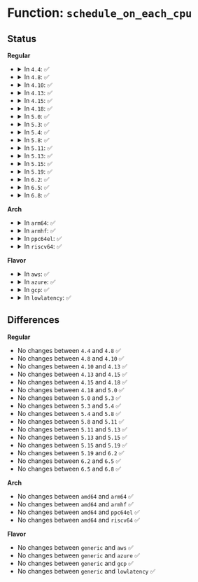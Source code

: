 # Function: <code>schedule_on_each_cpu</code>

## Status
<b>Regular</b>
<ul>
<li>
<details>
<summary>In <code>4.4</code>: ✅</summary>

```c
int schedule_on_each_cpu(work_func_t func);
```

**Collision:** Unique Global

**Inline:** No

**Transformation:** False

**Instances:**

```
In kernel/workqueue.c (ffffffff8109b410)
Location: kernel/workqueue.c:2938
Inline: False
Direct callers:
  - drivers/clocksource/numachip.c:numachip_timer_init
```
**Symbols:**

```
ffffffff8109b410-ffffffff8109b50c: schedule_on_each_cpu (STB_GLOBAL)
```
</details>
</li>
<li>
<details>
<summary>In <code>4.8</code>: ✅</summary>

```c
int schedule_on_each_cpu(work_func_t func);
```

**Collision:** Unique Global

**Inline:** No

**Transformation:** False

**Instances:**

```
In kernel/workqueue.c (ffffffff8109ea00)
Location: kernel/workqueue.c:3038
Inline: False
Direct callers:
  - mm/vmstat.c:vmstat_refresh
  - drivers/clocksource/numachip.c:numachip_timer_init
```
**Symbols:**

```
ffffffff8109ea00-ffffffff8109eafd: schedule_on_each_cpu (STB_GLOBAL)
```
</details>
</li>
<li>
<details>
<summary>In <code>4.10</code>: ✅</summary>

```c
int schedule_on_each_cpu(work_func_t func);
```

**Collision:** Unique Global

**Inline:** No

**Transformation:** False

**Instances:**

```
In kernel/workqueue.c (ffffffff810a3750)
Location: kernel/workqueue.c:3064
Inline: False
Direct callers:
  - mm/vmstat.c:vmstat_refresh
  - drivers/clocksource/numachip.c:numachip_timer_init
```
**Symbols:**

```
ffffffff810a3750-ffffffff810a3854: schedule_on_each_cpu (STB_GLOBAL)
```
</details>
</li>
<li>
<details>
<summary>In <code>4.13</code>: ✅</summary>

```c
int schedule_on_each_cpu(work_func_t func);
```

**Collision:** Unique Global

**Inline:** No

**Transformation:** False

**Instances:**

```
In kernel/workqueue.c (ffffffff810a0a10)
Location: kernel/workqueue.c:3063
Inline: False
Direct callers:
  - kernel/livepatch/transition.c:klp_reverse_transition
  - kernel/livepatch/transition.c:klp_complete_transition
  - kernel/livepatch/transition.c:klp_complete_transition
  - mm/vmstat.c:vmstat_refresh
  - drivers/clocksource/numachip.c:numachip_timer_init
```
**Symbols:**

```
ffffffff810a0a10-ffffffff810a0b0e: schedule_on_each_cpu (STB_GLOBAL)
```
</details>
</li>
<li>
<details>
<summary>In <code>4.15</code>: ✅</summary>

```c
int schedule_on_each_cpu(work_func_t func);
```

**Collision:** Unique Global

**Inline:** No

**Transformation:** False

**Instances:**

```
In kernel/workqueue.c (ffffffff810a72a0)
Location: kernel/workqueue.c:3077
Inline: False
Direct callers:
  - kernel/livepatch/transition.c:klp_reverse_transition
  - kernel/livepatch/transition.c:klp_complete_transition
  - kernel/livepatch/transition.c:klp_complete_transition
  - mm/vmstat.c:vmstat_refresh
  - drivers/clocksource/numachip.c:numachip_timer_init
```
**Symbols:**

```
ffffffff810a72a0-ffffffff810a7386: schedule_on_each_cpu (STB_GLOBAL)
```
</details>
</li>
<li>
<details>
<summary>In <code>4.18</code>: ✅</summary>

```c
int schedule_on_each_cpu(work_func_t func);
```

**Collision:** Unique Global

**Inline:** No

**Transformation:** False

**Instances:**

```
In kernel/workqueue.c (ffffffff810ade40)
Location: kernel/workqueue.c:3151
Inline: False
Direct callers:
  - kernel/livepatch/transition.c:klp_reverse_transition
  - kernel/livepatch/transition.c:klp_complete_transition
  - kernel/livepatch/transition.c:klp_complete_transition
  - mm/vmstat.c:vmstat_refresh
  - drivers/clocksource/numachip.c:numachip_timer_init
```
**Symbols:**

```
ffffffff810ade40-ffffffff810adf28: schedule_on_each_cpu (STB_GLOBAL)
```
</details>
</li>
<li>
<details>
<summary>In <code>5.0</code>: ✅</summary>

```c
int schedule_on_each_cpu(work_func_t func);
```

**Collision:** Unique Global

**Inline:** No

**Transformation:** False

**Instances:**

```
In kernel/workqueue.c (ffffffff810b6f50)
Location: kernel/workqueue.c:3174
Inline: False
Direct callers:
  - kernel/livepatch/transition.c:klp_reverse_transition
  - kernel/livepatch/transition.c:klp_complete_transition
  - kernel/livepatch/transition.c:klp_complete_transition
  - mm/vmstat.c:vmstat_refresh
  - drivers/clocksource/numachip.c:numachip_timer_init
```
**Symbols:**

```
ffffffff810b6f50-ffffffff810b7038: schedule_on_each_cpu (STB_GLOBAL)
```
</details>
</li>
<li>
<details>
<summary>In <code>5.3</code>: ✅</summary>

```c
int schedule_on_each_cpu(work_func_t func);
```

**Collision:** Unique Global

**Inline:** No

**Transformation:** False

**Instances:**

```
In kernel/workqueue.c (ffffffff810bd9d0)
Location: kernel/workqueue.c:3274
Inline: False
Direct callers:
  - kernel/livepatch/transition.c:klp_reverse_transition
  - kernel/livepatch/transition.c:klp_complete_transition
  - kernel/livepatch/transition.c:klp_complete_transition
  - mm/vmstat.c:vmstat_refresh
  - drivers/clocksource/numachip.c:numachip_timer_init
```
**Symbols:**

```
ffffffff810bd9d0-ffffffff810bdabf: schedule_on_each_cpu (STB_GLOBAL)
```
</details>
</li>
<li>
<details>
<summary>In <code>5.4</code>: ✅</summary>

```c
int schedule_on_each_cpu(work_func_t func);
```

**Collision:** Unique Global

**Inline:** No

**Transformation:** False

**Instances:**

```
In kernel/workqueue.c (ffffffff810c3060)
Location: kernel/workqueue.c:3283
Inline: False
Direct callers:
  - arch/x86/platform/uv/uv_time.c:uv_rtc_setup_clock
  - kernel/livepatch/transition.c:klp_reverse_transition
  - kernel/livepatch/transition.c:klp_complete_transition
  - kernel/livepatch/transition.c:klp_complete_transition
  - kernel/trace/ftrace.c:ftrace_graph_release
  - mm/vmstat.c:vmstat_refresh
  - drivers/clocksource/numachip.c:numachip_timer_init
```
**Symbols:**

```
ffffffff810c3060-ffffffff810c314f: schedule_on_each_cpu (STB_GLOBAL)
```
</details>
</li>
<li>
<details>
<summary>In <code>5.8</code>: ✅</summary>

```c
int schedule_on_each_cpu(work_func_t func);
```

**Collision:** Unique Global

**Inline:** No

**Transformation:** False

**Instances:**

```
In kernel/workqueue.c (ffffffff810caad0)
Location: kernel/workqueue.c:3280
Inline: False
Direct callers:
  - arch/x86/platform/uv/uv_time.c:uv_rtc_setup_clock
  - kernel/rcu/update.c:rcu_tasks_rude_wait_gp
  - kernel/livepatch/transition.c:klp_reverse_transition
  - kernel/livepatch/transition.c:klp_complete_transition
  - kernel/livepatch/transition.c:klp_complete_transition
  - mm/vmstat.c:vmstat_refresh
  - drivers/clocksource/numachip.c:numachip_timer_init
```
**Symbols:**

```
ffffffff810caad0-ffffffff810cabbd: schedule_on_each_cpu (STB_GLOBAL)
```
</details>
</li>
<li>
<details>
<summary>In <code>5.11</code>: ✅</summary>

```c
int schedule_on_each_cpu(work_func_t func);
```

**Collision:** Unique Global

**Inline:** No

**Transformation:** False

**Instances:**

```
In kernel/workqueue.c (ffffffff810c5c00)
Location: kernel/workqueue.c:3286
Inline: False
Direct callers:
  - arch/x86/platform/uv/uv_time.c:uv_rtc_setup_clock
  - kernel/rcu/update.c:rcu_tasks_rude_wait_gp
  - kernel/livepatch/transition.c:klp_reverse_transition
  - kernel/livepatch/transition.c:klp_complete_transition
  - kernel/livepatch/transition.c:klp_complete_transition
  - mm/util.c:overcommit_policy_handler
  - mm/vmstat.c:vmstat_refresh
  - drivers/clocksource/numachip.c:numachip_timer_init
```
**Symbols:**

```
ffffffff810c5c00-ffffffff810c5ced: schedule_on_each_cpu (STB_GLOBAL)
```
</details>
</li>
<li>
<details>
<summary>In <code>5.13</code>: ✅</summary>

```c
int schedule_on_each_cpu(work_func_t func);
```

**Collision:** Unique Global

**Inline:** No

**Transformation:** False

**Instances:**

```
In kernel/workqueue.c (ffffffff810c7530)
Location: kernel/workqueue.c:3287
Inline: False
Direct callers:
  - arch/x86/platform/uv/uv_time.c:uv_rtc_setup_clock
  - kernel/rcu/update.c:rcu_tasks_rude_wait_gp
  - kernel/livepatch/transition.c:klp_reverse_transition
  - kernel/livepatch/transition.c:klp_complete_transition
  - kernel/livepatch/transition.c:klp_complete_transition
  - mm/util.c:overcommit_policy_handler
  - mm/vmstat.c:vmstat_refresh
  - drivers/clocksource/numachip.c:numachip_timer_init
```
**Symbols:**

```
ffffffff810c7530-ffffffff810c7630: schedule_on_each_cpu (STB_GLOBAL)
```
</details>
</li>
<li>
<details>
<summary>In <code>5.15</code>: ✅</summary>

```c
int schedule_on_each_cpu(work_func_t func);
```

**Collision:** Unique Global

**Inline:** No

**Transformation:** False

**Instances:**

```
In kernel/workqueue.c (ffffffff810da250)
Location: kernel/workqueue.c:3326
Inline: False
Direct callers:
  - arch/x86/platform/uv/uv_time.c:uv_rtc_setup_clock
  - kernel/rcu/update.c:rcu_tasks_rude_wait_gp
  - kernel/livepatch/transition.c:klp_reverse_transition
  - kernel/livepatch/transition.c:klp_complete_transition
  - kernel/livepatch/transition.c:klp_complete_transition
  - mm/util.c:overcommit_policy_handler
  - mm/vmstat.c:vmstat_refresh
  - drivers/clocksource/numachip.c:numachip_timer_init
```
**Symbols:**

```
ffffffff810da250-ffffffff810da38b: schedule_on_each_cpu (STB_GLOBAL)
```
</details>
</li>
<li>
<details>
<summary>In <code>5.19</code>: ✅</summary>

```c
int schedule_on_each_cpu(work_func_t func);
```

**Collision:** Unique Global

**Inline:** No

**Transformation:** False

**Instances:**

```
In kernel/workqueue.c (ffffffff810f3960)
Location: kernel/workqueue.c:3309
Inline: False
Direct callers:
  - arch/x86/platform/uv/uv_time.c:uv_rtc_setup_clock
  - kernel/livepatch/transition.c:klp_reverse_transition
  - kernel/livepatch/transition.c:klp_complete_transition
  - kernel/livepatch/transition.c:klp_complete_transition
  - mm/util.c:overcommit_policy_handler
  - mm/vmstat.c:vmstat_refresh
  - drivers/clocksource/numachip.c:numachip_timer_init
```
**Symbols:**

```
ffffffff810f3960-ffffffff810f3a9e: schedule_on_each_cpu (STB_GLOBAL)
```
</details>
</li>
<li>
<details>
<summary>In <code>6.2</code>: ✅</summary>

```c
int schedule_on_each_cpu(work_func_t func);
```

**Collision:** Unique Global

**Inline:** No

**Transformation:** False

**Instances:**

```
In kernel/workqueue.c (ffffffff81115af0)
Location: kernel/workqueue.c:3316
Inline: False
Direct callers:
  - arch/x86/kernel/cpu/microcode/core.c:microcode_init
  - arch/x86/platform/uv/uv_time.c:uv_rtc_setup_clock
  - kernel/rcu/update.c:rcu_tasks_rude_wait_gp
  - kernel/livepatch/transition.c:klp_reverse_transition
  - kernel/livepatch/transition.c:klp_complete_transition
  - kernel/livepatch/transition.c:klp_complete_transition
  - mm/util.c:overcommit_policy_handler
  - mm/vmstat.c:vmstat_refresh
  - drivers/clocksource/numachip.c:numachip_timer_init
```
**Symbols:**

```
ffffffff81115af0-ffffffff81115c49: schedule_on_each_cpu (STB_GLOBAL)
```
</details>
</li>
<li>
<details>
<summary>In <code>6.5</code>: ✅</summary>

```c
int schedule_on_each_cpu(work_func_t func);
```

**Collision:** Unique Global

**Inline:** No

**Transformation:** False

**Instances:**

```
In kernel/workqueue.c (ffffffff81122850)
Location: kernel/workqueue.c:3632
Inline: False
Direct callers:
  - arch/x86/kernel/cpu/microcode/core.c:microcode_init
  - arch/x86/platform/uv/uv_time.c:uv_rtc_setup_clock
  - kernel/rcu/update.c:rcu_tasks_rude_wait_gp
  - kernel/livepatch/transition.c:klp_reverse_transition
  - kernel/livepatch/transition.c:klp_complete_transition
  - kernel/livepatch/transition.c:klp_complete_transition
  - mm/util.c:overcommit_policy_handler
  - mm/vmstat.c:vmstat_refresh
  - drivers/clocksource/numachip.c:numachip_timer_init
```
**Symbols:**

```
ffffffff81122850-ffffffff811229a9: schedule_on_each_cpu (STB_GLOBAL)
```
</details>
</li>
<li>
<details>
<summary>In <code>6.8</code>: ✅</summary>

```c
int schedule_on_each_cpu(work_func_t func);
```

**Collision:** Unique Global

**Inline:** No

**Transformation:** False

**Instances:**

```
In kernel/workqueue.c (ffffffff8112c820)
Location: kernel/workqueue.c:3653
Inline: False
Direct callers:
  - arch/x86/platform/uv/uv_time.c:uv_rtc_setup_clock
  - kernel/rcu/update.c:rcu_tasks_rude_wait_gp
  - kernel/livepatch/transition.c:klp_reverse_transition
  - kernel/livepatch/transition.c:klp_complete_transition
  - kernel/livepatch/transition.c:klp_complete_transition
  - mm/util.c:overcommit_policy_handler
  - mm/vmstat.c:vmstat_refresh
  - drivers/clocksource/numachip.c:numachip_timer_init
```
**Symbols:**

```
ffffffff8112c820-ffffffff8112c979: schedule_on_each_cpu (STB_GLOBAL)
```
</details>
</li>
</ul>
<b>Arch</b>
<ul>
<li>
<details>
<summary>In <code>arm64</code>: ✅</summary>

```c
int schedule_on_each_cpu(work_func_t func);
```

**Collision:** Unique Global

**Inline:** No

**Transformation:** False

**Instances:**

```
In kernel/workqueue.c (ffff800010120df0)
Location: kernel/workqueue.c:3283
Inline: False
Direct callers:
  - kernel/trace/ftrace.c:ftrace_graph_release
  - mm/vmstat.c:vmstat_refresh
```
**Symbols:**

```
ffff800010120df0-ffff800010120f08: schedule_on_each_cpu (STB_GLOBAL)
```
</details>
</li>
<li>
<details>
<summary>In <code>armhf</code>: ✅</summary>

```c
int schedule_on_each_cpu(work_func_t func);
```

**Collision:** Unique Global

**Inline:** No

**Transformation:** False

**Instances:**

```
In kernel/workqueue.c (c0374d54)
Location: kernel/workqueue.c:3283
Inline: False
Direct callers:
  - kernel/trace/ftrace.c:ftrace_graph_release
  - mm/vmstat.c:vmstat_refresh
```
**Symbols:**

```
c0374d54-c0374e60: schedule_on_each_cpu (STB_GLOBAL)
```
</details>
</li>
<li>
<details>
<summary>In <code>ppc64el</code>: ✅</summary>

```c
int schedule_on_each_cpu(work_func_t func);
```

**Collision:** Unique Global

**Inline:** No

**Transformation:** False

**Instances:**

```
In kernel/workqueue.c (c00000000016a250)
Location: kernel/workqueue.c:3283
Inline: False
Direct callers:
  - kernel/livepatch/transition.c:klp_reverse_transition
  - kernel/livepatch/transition.c:klp_complete_transition
  - kernel/livepatch/transition.c:klp_complete_transition
  - kernel/trace/ftrace.c:ftrace_graph_release
  - mm/vmstat.c:vmstat_refresh
```
**Symbols:**

```
c00000000016a250-c00000000016a3d4: schedule_on_each_cpu (STB_GLOBAL)
```
</details>
</li>
<li>
<details>
<summary>In <code>riscv64</code>: ✅</summary>

```c
int schedule_on_each_cpu(work_func_t func);
```

**Collision:** Unique Global

**Inline:** No

**Transformation:** False

**Instances:**

```
In kernel/workqueue.c (ffffffe0000d9d5a)
Location: kernel/workqueue.c:3283
Inline: False
Direct callers:
  - kernel/trace/ftrace.c:ftrace_graph_release
  - mm/vmstat.c:vmstat_refresh
```
**Symbols:**

```
ffffffe0000d9d5a-ffffffe0000d9e88: schedule_on_each_cpu (STB_GLOBAL)
```
</details>
</li>
</ul>
<b>Flavor</b>
<ul>
<li>
<details>
<summary>In <code>aws</code>: ✅</summary>

```c
int schedule_on_each_cpu(work_func_t func);
```

**Collision:** Unique Global

**Inline:** No

**Transformation:** False

**Instances:**

```
In kernel/workqueue.c (ffffffff810bd3d0)
Location: kernel/workqueue.c:3283
Inline: False
Direct callers:
  - kernel/livepatch/transition.c:klp_reverse_transition
  - kernel/livepatch/transition.c:klp_complete_transition
  - kernel/livepatch/transition.c:klp_complete_transition
  - kernel/trace/ftrace.c:ftrace_graph_release
  - mm/vmstat.c:vmstat_refresh
  - drivers/clocksource/numachip.c:numachip_timer_init
```
**Symbols:**

```
ffffffff810bd3d0-ffffffff810bd4bf: schedule_on_each_cpu (STB_GLOBAL)
```
</details>
</li>
<li>
<details>
<summary>In <code>azure</code>: ✅</summary>

```c
int schedule_on_each_cpu(work_func_t func);
```

**Collision:** Unique Global

**Inline:** No

**Transformation:** False

**Instances:**

```
In kernel/workqueue.c (ffffffff810abc00)
Location: kernel/workqueue.c:3283
Inline: False
Direct callers:
  - kernel/livepatch/transition.c:klp_reverse_transition
  - kernel/livepatch/transition.c:klp_complete_transition
  - kernel/livepatch/transition.c:klp_complete_transition
  - kernel/trace/ftrace.c:ftrace_graph_release
  - mm/vmstat.c:vmstat_refresh
  - drivers/clocksource/numachip.c:numachip_timer_init
```
**Symbols:**

```
ffffffff810abc00-ffffffff810abcef: schedule_on_each_cpu (STB_GLOBAL)
```
</details>
</li>
<li>
<details>
<summary>In <code>gcp</code>: ✅</summary>

```c
int schedule_on_each_cpu(work_func_t func);
```

**Collision:** Unique Global

**Inline:** No

**Transformation:** False

**Instances:**

```
In kernel/workqueue.c (ffffffff810bc930)
Location: kernel/workqueue.c:3283
Inline: False
Direct callers:
  - kernel/livepatch/transition.c:klp_reverse_transition
  - kernel/livepatch/transition.c:klp_complete_transition
  - kernel/livepatch/transition.c:klp_complete_transition
  - kernel/trace/ftrace.c:ftrace_graph_release
  - mm/vmstat.c:vmstat_refresh
  - drivers/clocksource/numachip.c:numachip_timer_init
```
**Symbols:**

```
ffffffff810bc930-ffffffff810bca1f: schedule_on_each_cpu (STB_GLOBAL)
```
</details>
</li>
<li>
<details>
<summary>In <code>lowlatency</code>: ✅</summary>

```c
int schedule_on_each_cpu(work_func_t func);
```

**Collision:** Unique Global

**Inline:** No

**Transformation:** False

**Instances:**

```
In kernel/workqueue.c (ffffffff810c4cb0)
Location: kernel/workqueue.c:3283
Inline: False
Direct callers:
  - arch/x86/platform/uv/uv_time.c:uv_rtc_setup_clock
  - kernel/livepatch/transition.c:klp_reverse_transition
  - kernel/livepatch/transition.c:klp_complete_transition
  - kernel/livepatch/transition.c:klp_complete_transition
  - kernel/trace/ftrace.c:ftrace_graph_release
  - mm/vmstat.c:vmstat_refresh
  - drivers/clocksource/numachip.c:numachip_timer_init
```
**Symbols:**

```
ffffffff810c4cb0-ffffffff810c4d9f: schedule_on_each_cpu (STB_GLOBAL)
```
</details>
</li>
</ul>

## Differences
<b>Regular</b>
<ul>
<li>
No changes between <code>4.4</code> and <code>4.8</code> ✅
</li>
<li>
No changes between <code>4.8</code> and <code>4.10</code> ✅
</li>
<li>
No changes between <code>4.10</code> and <code>4.13</code> ✅
</li>
<li>
No changes between <code>4.13</code> and <code>4.15</code> ✅
</li>
<li>
No changes between <code>4.15</code> and <code>4.18</code> ✅
</li>
<li>
No changes between <code>4.18</code> and <code>5.0</code> ✅
</li>
<li>
No changes between <code>5.0</code> and <code>5.3</code> ✅
</li>
<li>
No changes between <code>5.3</code> and <code>5.4</code> ✅
</li>
<li>
No changes between <code>5.4</code> and <code>5.8</code> ✅
</li>
<li>
No changes between <code>5.8</code> and <code>5.11</code> ✅
</li>
<li>
No changes between <code>5.11</code> and <code>5.13</code> ✅
</li>
<li>
No changes between <code>5.13</code> and <code>5.15</code> ✅
</li>
<li>
No changes between <code>5.15</code> and <code>5.19</code> ✅
</li>
<li>
No changes between <code>5.19</code> and <code>6.2</code> ✅
</li>
<li>
No changes between <code>6.2</code> and <code>6.5</code> ✅
</li>
<li>
No changes between <code>6.5</code> and <code>6.8</code> ✅
</li>
</ul>
<b>Arch</b>
<ul>
<li>
No changes between <code>amd64</code> and <code>arm64</code> ✅
</li>
<li>
No changes between <code>amd64</code> and <code>armhf</code> ✅
</li>
<li>
No changes between <code>amd64</code> and <code>ppc64el</code> ✅
</li>
<li>
No changes between <code>amd64</code> and <code>riscv64</code> ✅
</li>
</ul>
<b>Flavor</b>
<ul>
<li>
No changes between <code>generic</code> and <code>aws</code> ✅
</li>
<li>
No changes between <code>generic</code> and <code>azure</code> ✅
</li>
<li>
No changes between <code>generic</code> and <code>gcp</code> ✅
</li>
<li>
No changes between <code>generic</code> and <code>lowlatency</code> ✅
</li>
</ul>
